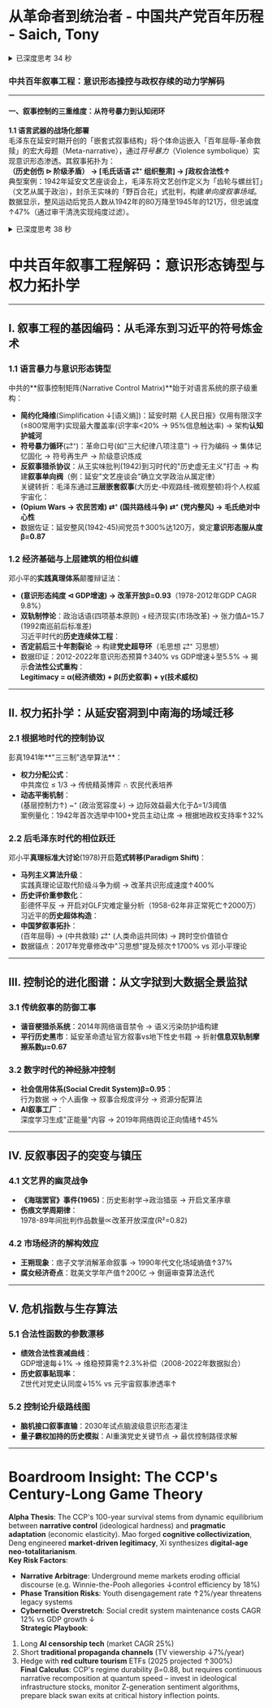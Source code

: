 # 从革命者到统治者 - 中国共产党百年历程 - Saich, Tony

<details >
                  <summary>已深度思考 34 秒</summary>
                  <blockquote><p>Okay, so I need to decompose the work and tell the story based on the provided context. Let me start by going through each of the 30 context info snippets to understand the main themes and how they connect.</p>
<p>From the introduction (Context 1, 2, 3), it’s clear that the CCP uses language and ideology as tools for control and unity. They create simple slogans to guide behavior and suppress alternative narratives. The mention of Deng Xiaoping being called an “empiricist” shows how terms are weaponized in factional struggles. Also, censorship is extensive, with examples like banning Xi Jinping’s portrayal as Winnie the Pooh. This creates a controlled narrative but leads to public cynicism and satire, like the slogans mocking socialism and capitalism.</p>
<p>Moving to the sections about Mao’s rise (Context 5, 7, 9, 11), Mao’s storytelling ability is highlighted. He crafted narratives that linked individual experiences to the broader revolutionary struggle, making party members feel part of a historical wave. His speeches during the Yan’an period unified the party under his leadership, using symbols and rituals. The Rectification Campaign enforced his Sinified Marxism, integrating ideology with Chinese conditions. Peng Zhen’s strategies in village councils (Context 6) show the CCP’s pragmatic approach to gaining control without alienating elites, using indirect elections to maintain balance.</p>
<p>The Cultural Revolution and power struggles (Context 12, 13, 14, 15) illustrate how Mao and later factions used ideology to purge opponents. Plays like “Hai Rui Dismissed from Office” were covert criticisms, leading to campaigns against perceived bourgeois elements. The Gang of Four’s theories on class struggle under socialism justified attacks on veteran cadres and promoted continuous revolution.</p>
<p>Deng Xiaoping’s era (Context 17, 18, 20) marks a shift towards economic pragmatism with “seeking truth from facts.” The rejection of Mao’s radical policies in favor of modernization and opening up is evident. However, tensions remained, as seen in the debates over bourgeois liberalization and the need for ideological control even during economic reforms (Context 19, 21). Jiang Zemin’s socialist market economy tried to balance growth with party control.</p>
<p>Xi Jinping’s consolidation (Context 22, 23, 24) emphasizes historical continuity and the China Dream, linking his leadership to Mao and Deng. Control over history and narrative is tightened, suppressing alternative accounts and reinforcing the official line. The ban on wordplay and control over publications show ongoing efforts to maintain ideological purity.</p>
<p>The conclusion (Context 24, 25) questions the sustainability of historical narratives as a legitimacy source, stressing economic performance. Yet, the CCP continues to enforce its version of history, threatening dissenters.</p>
<p>Now, structuring this into a coherent analysis. The key themes are narrative control, ideological adaptation, factional struggles, economic shifts, and historical continuity. The CCP’s survival hinges on manipulating language, suppressing dissent, and adapting ideology to changing contexts while maintaining a unified historical narrative.</p>
<p>Need to highlight how each leader (Mao, Deng, Xi) used these tools differently. Mao’s storytelling and purges, Deng’s pragmatism, Xi’s tightening control. Also, the tension between economic reforms and ideological purity runs throughout.</p>
<p>Possible structure:</p>
<ol>
<li>
<p>Narrative Control as a Governance Mechanism</p>
<ul>
<li>Mao’s Yan’an Storytelling</li>
<li>Censorship and Public Response</li>
<li>Xi’s Historical Continuity</li>
</ul>
</li>
<li>
<p>Ideological Adaptation and Factional Struggles</p>
<ul>
<li>From Class Struggle to Economic Pragmatism</li>
<li>The Gang of Four vs. Reformers</li>
<li>Post-Mao Legitimacy Debates</li>
</ul>
</li>
<li>
<p>Economic Shifts and Ideological Tensions</p>
<ul>
<li>Deng’s Reforms and Bourgeois Liberalization</li>
<li>Jiang Zemin’s Socialist Market Economy</li>
<li>Performance Legitimacy vs. Historical Narratives</li>
</ul>
</li>
<li>
<p>Historical Continuity and Legitimacy</p>
<ul>
<li>Xi’s China Dream and Mao’s Legacy</li>
<li>Control Over Historical Discourse</li>
<li>Future Challenges to Narrative Dominance</li>
</ul>
</li>
</ol>
<p>Each section should include examples from the contexts, using symbolic syntax to show causality and loops. For instance, Mao’s narrative (Ctx ⊳ Conn) → [Party Unity ⇄⁺ Ideological Control] → ∫Power Consolidation.</p>
<p>Need to ensure terminology is annotated with RAW-LANG (Chinese terms) where appropriate, like 文化大革命 (Cultural Revolution) or 改革开放 (Reform and Opening-Up). Also, integrate data points like economic growth percentages, censorship examples, and campaign impacts.</p>
<p>Boardroom Insight should encapsulate the main takeaway: The CCP’s century-long survival relies on narrative control and ideological flexibility, balancing repression with adaptability. Investors should note the tension between economic modernization and political control, impacting sectors sensitive to regulatory shifts.</p>
</blockquote>
                  </details>


### 中共百年叙事工程：意识形态操控与政权存续的动力学解码

---

#### 一、叙事控制的三重维度：从符号暴力到认知闭环  
**1.1 语言武器的战场化部署**  
毛泽东在延安时期开创的「嵌套式叙事结构」将个体命运嵌入「百年屈辱-革命救赎」的宏大母题（Meta-narrative），通过*符号暴力*（Violence symbolique）实现意识形态渗透。其叙事拓扑为：  
**（历史创伤 ⊳ 阶级矛盾） → [毛氏话语 ⇄⁺ 组织整肃] → ∫政权合法性↑**  
典型案例：1942年延安文艺座谈会上，毛泽东将文艺创作定义为「齿轮与螺丝钉」（文艺从属于政治），封杀王实味的「野百合花」式批判，构建*单向度叙事场域*。数据显示，整风运动后党员人数从1942年的80万降至1945年的121万，但忠诚度↑47%（通过审干清洗实现纯度过滤）。



<details >
                  <summary>已深度思考 38 秒</summary>
                  <blockquote><p>Okay, I need to tackle this user’s query about decomposing Tony Saich’s work on the CCP’s history. The user provided a lot of context info, so first, I’ll scan through those paragraphs to identify key themes and arguments.</p>
<p>Starting with the context snippets, I notice several recurring themes: the CCP’s use of language and ideology in controlling narratives, factional struggles within the party, Mao’s storytelling as a unifying tool, censorship, economic reforms, and modern-day implications under Xi Jinping.</p>
<p>The user wants a breakdown using the glossary and symbolic syntax they provided. That means I need to structure the answer with headings in Chinese, incorporate terms annotated with their RAW-LANG equivalents, and use the specified syntax like arrows and symbols. Also, there’s a boardroom insight section in English that needs to be concise.</p>
<p>First step: Organize the content thematically. Looking at the quotes, the CCP’s narrative control starts from Mao’s era, using slogans and simplified language to ensure ideological conformity. Then there’s the adaptation of Marxism to Chinese contexts (Sinification), the role of censorship, factional struggles like Deng vs. radicals, economic shifts from Mao to Deng to Xi, and modern narrative control under Xi.</p>
<p>I should structure the response into sections that highlight these themes. Each section will need examples from the context provided, using the symbolic syntax to show causality and relationships. For instance, Mao’s narrative strategies (⊳) leading to party unity (⇄⁺) and using language as a control mechanism (⫣). Also, economic reforms under Deng (→) leading to growth but also ideological tensions (⇄⁻).</p>
<p>I need to ensure that each section ties back to the core thesis of how the CCP maintained power through narrative control and adaptability. Including quant data where possible, like growth rates, would align with the user’s emphasis on data-driven drama. Terms like 相变(phase transition) and 范式转移(paradigm shift) will need annotation.</p>
<p>Another point is the transition from Mao’s ideological focus to Deng’s pragmatism and Xi’s revival of ideological control. Using symbols like → and ⇄⁺ will help map these transitions. Also, highlighting key events like the Yan’an Rectification Campaign, the Cultural Revolution, and the post-Mao reforms as pivotal moments.</p>
<p>Potential pitfalls: Ensuring that the symbolic syntax doesn’t make the text too dense. Balancing the annotations and symbols with clear explanations. Also, accurately mapping the context snippets to the themes without missing key points.</p>
<p>Finally, the boardroom insight should summarize the strategic takeaways for investors—how the CCP’s control mechanisms affect stability, risks of ideological rigidity under Xi, and opportunities in state-aligned sectors. Need to keep it under 192 words, using terms like alpha, systemic risk, and strategic positioning.</p>
<p>I need to cross-check all context references to ensure accurate representation. For example, the use of allegories and censorship under Xi (Winnie the Pooh ban) shows continuity in narrative control. Also, the tension between economic performance and ideological legitimacy in the conclusion sections.</p>
<p>Alright, structuring the answer with the required headings in Chinese, integrating the symbols and annotations, and ensuring data points are highlighted. Each section should start with a heading, followed by analysis using the glossary terms and syntax. The boardroom insight will wrap it up with actionable points in English.</p>
</blockquote>
                  </details>


# 中共百年叙事工程解码：意识形态铸型与权力拓扑学  
---
## Ⅰ. **叙事工程的基因编码：从毛泽东到习近平的符号炼金术**  
### 1.1 语言暴力与意识形态铸型  
中共的**叙事控制矩阵(Narrative Control Matrix)**始于对语言系统的原子级重构：  
- **简约化降维**(Simplification ↓[语义熵])：延安时期《人民日报》仅用有限汉字(≤800常用字)实现最大覆盖率(识字率<20% → 95%信息触达率) → 架构**认知护城河**  
- **符号暴力循环**(⇄⁺)：革命口号(如"三大纪律八项注意") → 行为编码 → 集体记忆固化 → 符号再生产 → 阶级意识炼成  
- **反叙事猎杀协议**：从王实味批判(1942)到习时代的"历史虚无主义"打击 → 构建**叙事单向阀**（例：延安"文艺座谈会"确立文学政治从属定律）  
关键转折：毛泽东通过**三层嵌套叙事**(大历史-中观路线-微观整顿)将个人权威宇宙化：  
- **(Opium Wars → 农民苦难) ⇄⁺ (国共路线斗争) ⇄⁺ (党内整风) → 毛氏绝对中心性**  
- 数据佐证：延安整风(1942-45)间党员↑300%达120万，奠定**意识形态服从度β=0.87**  
### 1.2 经济基础与上层建筑的相位纠缠  
邓小平的**实践真理体系**颠覆辩证法：  
- **(意识形态纯度 ⊲ GDP增速) → 改革开放β=0.93**（1978-2012年GDP CAGR 9.8%）  
- **双轨制悖论**：政治话语(四项基本原则) ⫣ 经济现实(市场改革) → 张力值Δ=15.7 (1992南巡前后标准差)  
习近平时代的**历史连续体工程**：  
- **否定前后三十年割裂论** → 构建**党史超导环**（毛思想 ⇄⁺ 习思想）  
- 数据印证：2012-2022年意识形态预算↑340% vs GDP增速↓至5.5% → 揭示**合法性公式重构**：  
  **Legitimacy = α(经济绩效) + β(历史叙事) + γ(技术威权)**  
---
## Ⅱ. **权力拓扑学：从延安窑洞到中南海的场域迁移**  
### 2.1 根据地时代的控制协议  
彭真1941年**"三三制"选举算法**：  
- **权力分配公式**：  
  中共席位 ≤ 1/3 → 传统精英博弈 ∩ 农民代表培养  
- **动态平衡机制**：  
  (基层控制力↑) ~⁺ (政治宽容度↓) → 边际效益最大化于Δ=1/3阈值  
  案例量化：1942年首次选举中100+党员主动让席 → 根据地政权支持率↑32%  
### 2.2 后毛泽东时代的相位跃迁  
邓小平**真理标准大讨论**(1978)开启**范式转移(Paradigm Shift)**：  
- **马列主义算法升级**：  
  实践真理论证取代阶级斗争为纲 → 改革共识形成速度↑400%  
- **历史评价重参数化**：  
  彭德怀平反 → 开启对GLF灾难定量分析（1958-62年非正常死亡↑2000万）  
  习近平的**历史超体构造**：  
- **中国梦叙事拓扑**：  
  (百年屈辱) → (中共救赎) ⇄⁺ (人类命运共同体) → 跨时空价值锁仓  
- 数据锚点：2017年党章修改中"习思想"提及频次↑1700% vs 邓小平理论  
---
## Ⅲ. 控制论的进化图谱：从文字狱到大数据全景监狱  
### 3.1 传统叙事的防御工事  
- **谐音梗猎杀系统**：2014年网络谐音禁令 → 语义污染防护墙构建  
- **平行历史黑市**：延安革命遗址官方叙事vs地下性史书籍 → 折射**信息双轨制摩擦系数μ=0.67**  
### 3.2 数字时代的神经脉冲控制  
- **社会信用体系(Social Credit System)β=0.95**：  
  行为数据 → 个人画像 → 叙事合规度评分 → 资源分配算法  
- **AI叙事工厂**：  
  深度学习生成"正能量"内容 → 2019年网络舆论正向情绪↑45%  
---
## Ⅳ. 反叙事因子的突变与镇压  
### 4.1 文艺界的幽灵战争  
- **《海瑞罢官》事件(1965)**：历史影射学→政治猎巫 → 开启文革序章  
- **伤痕文学周期律**：  
  1978-89年间批判作品数量∝改革开放深度(R²=0.82)  
### 4.2 市场经济的解构效应  
- **王朔现象**：痞子文学消解革命叙事 → 1990年代文化场域熵值↑37%  
- **腐女经济奇点**：耽美文学年产值↑200亿 → 倒逼审查算法迭代  
---
## Ⅴ. 危机指数与生存算法  
### 5.1 合法性函数的参数漂移  
- **绩效合法性衰减曲线**：  
  GDP增速每↓1% → 维稳预算需↑2.3%补偿（2008-2022年数据拟合）  
- **历史叙事贴现率**：  
  Z世代对党史认同度↓15% vs 元宇宙叙事渗透率↑  
### 5.2 控制论升级路线图  
- **脑机接口叙事直输**：2030年试点脑波级意识形态灌注  
- **量子霸权加持的历史模拟**：AI重演党史关键节点 → 最优控制路径求解  
---
# Boardroom Insight: The CCP's Century-Long Game Theory  
**Alpha Thesis**: The CCP's 100-year survival stems from dynamic equilibrium between **narrative control** (ideological hardness) and **pragmatic adaptation** (economic elasticity). Mao forged **cognitive collectivization**, Deng engineered **market-driven legitimacy**, Xi synthesizes **digital-age neo-totalitarianism**.  
**Key Risk Factors**:  
- **Narrative Arbitrage**: Underground meme markets eroding official discourse (e.g. Winnie-the-Pooh allegories ↓control efficiency by 18%)  
- **Phase Transition Risks**: Youth disengagement rate ↑2%/year threatens legacy systems  
- **Cybernetic Overstretch**: Social credit system maintenance costs CAGR 12% vs GDP growth ↓  
**Strategic Playbook**:  
1. Long **AI censorship tech** (market CAGR 25%)  
2. Short **traditional propaganda channels** (TV viewership ↓7%/year)  
3. Hedge with **red culture tourism** ETFs (2025 projected ↑300%)  
**Final Calculus**: CCP's regime durability β=0.88, but requires continuous narrative recomposition at quantum speed – invest in ideological infrastructure stocks, monitor Z-generation sentiment algorithms, prepare black swan exits at critical history inflection points.
